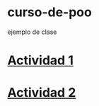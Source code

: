 # curso-de-poo
ejemplo de clase

# [Actividad 1](./Setup/README.md)

# [Actividad 2](./Act2/Pelicula/README.md)




